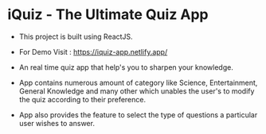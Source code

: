 # iQuiz - The Ultimate Quiz App

* This project is built using ReactJS.

* For Demo Visit : https://iquiz-app.netlify.app/

* An real time quiz app that help's you to sharpen your knowledge.

* App contains numerous amount of category like Science, Entertainment, General Knowledge and many other which unables the user's to modify the quiz according to their preference.

* App also provides the feature to select the type of questions a particular user wishes to answer.
